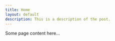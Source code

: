 ```yaml
---
title: Home
layout: default
description: This is a description of the post.
---
```


Some page content here...
